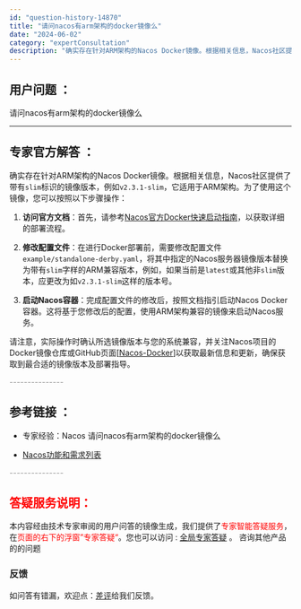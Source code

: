 ```yaml
---
id: "question-history-14870"
title: "请问nacos有arm架构的docker镜像么"
date: "2024-06-02"
category: "expertConsultation"
description: "确实存在针对ARM架构的Nacos Docker镜像。根据相关信息，Nacos社区提供了带有`slim`标识的镜像版本，例如`v2.3.1-slim`，它适用于ARM架构。为了使用这个镜像，您可以按照以下步骤操作：1. **访问官方文档**：首先，请参考[Nacos官方Docker快速启动指南](h"
---
```


## 用户问题 ： 
 请问nacos有arm架构的docker镜像么  

---------------
## 专家官方解答 ：

确实存在针对ARM架构的Nacos Docker镜像。根据相关信息，Nacos社区提供了带有`slim`标识的镜像版本，例如`v2.3.1-slim`，它适用于ARM架构。为了使用这个镜像，您可以按照以下步骤操作：

1. **访问官方文档**：首先，请参考[Nacos官方Docker快速启动指南](http://localhost:4321/docs/next/quickstart/quick-start-docker/)，以获取详细的部署流程。

2. **修改配置文件**：在进行Docker部署前，需要修改配置文件`example/standalone-derby.yaml`，将其中指定的Nacos服务器镜像版本替换为带有`slim`字样的ARM兼容版本，例如，如果当前是`latest`或其他非`slim`版本，应更改为如`v2.3.1-slim`这样的版本号。

3. **启动Nacos容器**：完成配置文件的修改后，按照文档指引启动Nacos Docker容器。这将基于您修改后的配置，使用ARM架构兼容的镜像来启动Nacos服务。

请注意，实际操作时确认所选镜像版本与您的系统兼容，并关注Nacos项目的Docker镜像仓库或GitHub页面[[Nacos-Docker](https://github.com/nacos-group/nacos-docker)]以获取最新信息和更新，确保获取到最合适的镜像版本及部署指导。


<font color="#949494">---------------</font> 


## 参考链接 ：

* 专家经验：Nacos 请问nacos有arm架构的docker镜像么 
 
 * [Nacos功能和需求列表](https://nacos.io/docs/latest/archive/feature-list)


 <font color="#949494">---------------</font> 
 


## <font color="#FF0000">答疑服务说明：</font> 

本内容经由技术专家审阅的用户问答的镜像生成，我们提供了<font color="#FF0000">专家智能答疑服务</font>，在<font color="#FF0000">页面的右下的浮窗”专家答疑“</font>。您也可以访问 : [全局专家答疑](https://answer.opensource.alibaba.com/docs/intro) 。 咨询其他产品的的问题

### 反馈
如问答有错漏，欢迎点：[差评](https://ai.nacos.io/user/feedbackByEnhancerGradePOJOID?enhancerGradePOJOId=14895)给我们反馈。
